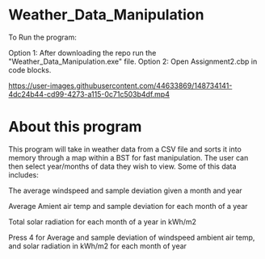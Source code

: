 # Weather_Data_Manipulation
To Run the program:

Option 1: After downloading the repo run the "Weather_Data_Manipulation.exe" file.
Option 2: Open Assignment2.cbp in code blocks.

https://user-images.githubusercontent.com/44633869/148734141-4dc24b44-cd99-4273-a115-0c71c503b4df.mp4


# About this program
This program will take in weather data from a CSV file and sorts it into memory through a map within a BST for fast manipulation.
The user can then select year/months of data they wish to view.
Some of this data includes: 

The average windspeed and sample deviation given a month and year

Average Amient air temp and sample deviation for each month of a year

Total solar radiation for each month of a year in kWh/m2

Press 4 for Average and sample deviation of windspeed ambient air temp, and solar radiation in kWh/m2 for each month of year

